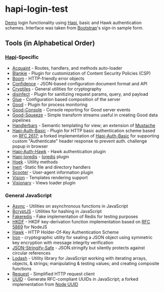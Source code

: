 # hapi-login-test
<a href="https://hapi-login-test.herokuapp.com">Demo</a> login functionality using <a href="http://hapijs.com">Hapi</a>, basic and Hawk authentication schemes. Interface was taken from <a href="https://getbootstrap.com/examples/signin/">Bootstrap</a>'s sign-in sample form.

## Tools (in Alphabetical Order)
### <a href="https://github.com/hapijs/hapi">Hapi</a>-Specific
<ul>
<li><a href="https://github.com/genediazjr/acquaint">Acquaint</a> - Routes, handlers, and methods auto-loader</li>
<li><a href="https://github.com/nlf/blankie">Blankie</a> - Plugin for customization of Content Security Policies (CSP)</li>
<li><a href="https://github.com/hapijs/boom">Boom</a> - HTTP-friendly error objects</li>
<li><a href="https://github.com/hapijs/confidence">Confidence</a> - JSON-based configuration document format and API</li>
<!--<li><a href="https://github.com/hapijs/crumb">Crumb</a> - Plugin for cross-site request forgery (CSRF) protection using random unique token (crumb)</li>-->
<li><a href="https://github.com/hapijs/cryptiles">Cryptiles</a> - General utilities for cryptography</li>
<li><a href="https://github.com/genediazjr/Disinfect">disinfect</a> - Plugin for sanitizing request params, query, and payload</li>
<li><a href="https://github.com/hapijs/glue">Glue</a> - Configuration based composition of the server</li>
<li><a href="https://github.com/hapijs/good">Good</a> - Plugin for process monitoring</li>
<li><a href="https://github.com/hapijs/good-console">Good-Console</a> - Console reporting for Good server events</li>
<li><a href="https://github.com/hapijs/good-squeeze">Good-Squeeze</a> - Simple transform streams useful in creating Good data pipelines</li>
<li><a href="https://github.com/wycats/handlebars.js">Handlerbars</a> - Semantic templating for view; an extension of <a href="https://github.com/mustache/mustache.github.com">Mustache</a></li>
<li><a href="https://github.com/identityclash/hapi-auth-basic">Hapi-Auth-Basic</a> - Plugin for HTTP basic authentication scheme based on <a href="https://www.ietf.org/rfc/rfc2617.txt">RFC 2617</a>; a forked implementation of <a href="https://github.com/hapijs/hapi-auth-basic">Hapi-Auth-Basic</a> for supporting custom "Authenticate" header response to prevent auth. challenge popup in browser</li>
<li><a href="https://github.com/hapijs/hapi-auth-hawk">Hapi-Auth-Hawk</a> - Hawk authentication plugin</li>
<li><a href="https://github.com/cilindrox/hapi-ioredis">Hapi-Ioredis</a> - <a href="https://github.com/luin/ioredis">Ioredis</a> plugin</li>
<li><a href="https://github.com/hapijs/hoek">Hoek</a> - Utility methods</li>
<li><a href="https://github.com/hapijs/inert">Inert</a> -Static file and directory handlers</li>
<li><a href="https://github.com/hapijs/scooter">Scooter</a> - User-agent information plugin</li>
<li><a href="https://github.com/hapijs/vision">Vision</a> - Templates rendering support</li>
<li><a href="https://github.com/hapijs/visionary">Visionary</a> - Views loader plugin</li>
</ul>

### General JavaScript
<ul>
<li><a href="https://github.com/caolan/async">Async</a> - Utilities on asynchronous functions in JavaScript</li>
<li><a href="https://github.com/dcodeIO/bcrypt.js">BcryptJS</a> - Utilities for hashing in JavaScript</li>
<li><a href="https://github.com/hdachev/fakeredis">Fakeredis</a> - Fake implementation of Redis for testing purposes</li>
<li><a href="https://github.com/benadida/node-hkdf">HKDF</a> - HKDF key-derivation function implementation based on <a href="https://tools.ietf.org/html/rfc5869">RFC 5869</a> for NodeJS</li>
<li><a href="https://github.com/hueniverse/hawk">Hawk</a> - HTTP Holder-Of-Key Authentication Scheme</li>
<li><a href="https://github.com/hueniverse/iron">Iron</a> - cryptographic utility for sealing a JSON object using symmetric key encryption with message integrity verification</li>
<li><a href="https://github.com/isaacs/json-stringify-safe">JSON-Stringify-Safe</a> - JSON.stringify but silently protects against circular references</li>
<li><a href="https://github.com/lodash/lodash">Lodash</a> - Utility library for JavaScript working with iterating arrays, objects, & strings; manipulating & testing values; and creating composite functions</li>
<li><a href="https://github.com/request/request">Request</a> - Simplified HTTP request client</li>
<li><a href="https://github.com/defunctzombie/node-uuid">UUID</a> - Generate RFC-compliant UUIDs in JavaScript; a forked implementation from <a href="https://github.com/broofa/node-uuid">Node UUID</a></li>
</ul>
